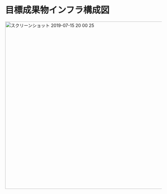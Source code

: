 # 目標成果物インフラ構成図
<img width="541" alt="スクリーンショット 2019-07-15 20 00 25" src="https://user-images.githubusercontent.com/28973144/61211743-5a376680-a73b-11e9-8724-f885edbcaa8a.png">
